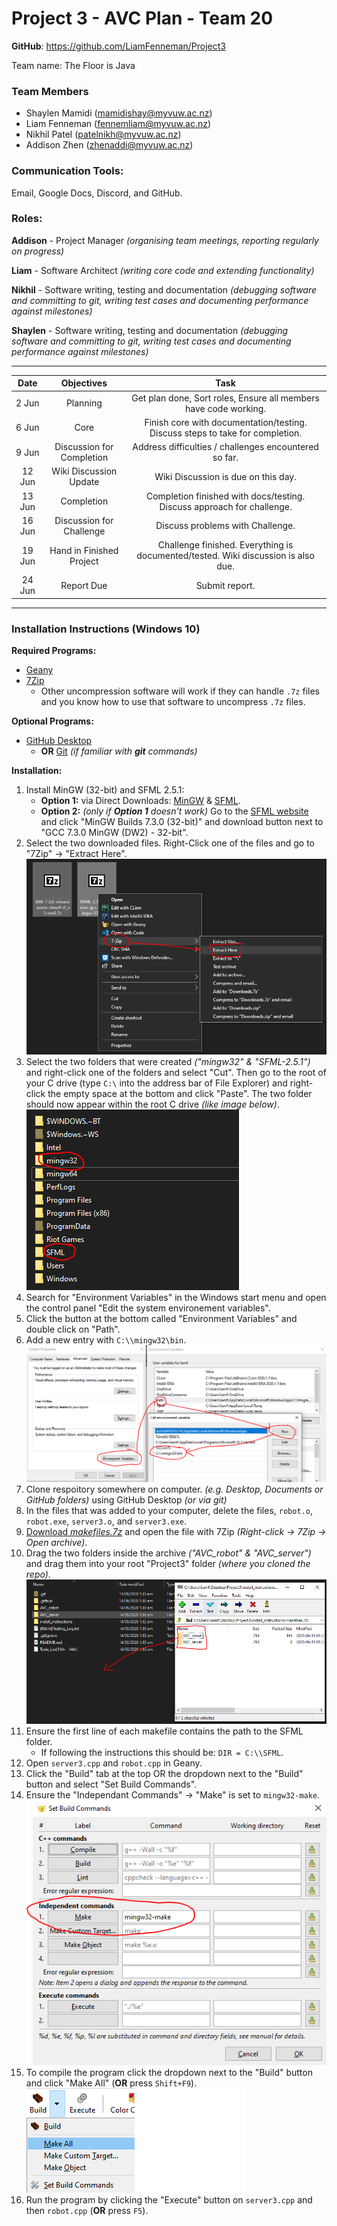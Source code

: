 # Project 3 - AVC Plan - Team 20

**GitHub**: https://github.com/LiamFenneman/Project3

Team name: The Floor is Java

### Team Members
- Shaylen Mamidi (mamidishay@myvuw.ac.nz)
- Liam Fenneman (fennemliam@myvuw.ac.nz)
- Nikhil Patel (patelnikh@myvuw.ac.nz)
- Addison Zhen (zhenaddi@myvuw.ac.nz)

### Communication Tools:
Email, Google Docs, Discord, and GitHub.

### Roles:
**Addison** - Project Manager *(organising team meetings, reporting regularly on progress)*

**Liam** - Software Architect *(writing core code and extending functionality)*

**Nikhil** - Software writing, testing and documentation *(debugging software and committing to
git, writing test cases and documenting performance against milestones)*

**Shaylen** - Software writing, testing and documentation *(debugging software and committing to
git, writing test cases and documenting performance against milestones)*

---


|  Date  |         Objectives       |                                        Task                                       |
|:------:|:-------------------------:|:---------------------------------------------------------------------------------:|
|  2 Jun | Planning                  | Get plan done, Sort roles, Ensure all members have code working.                  |
|  6 Jun | Core                      | Finish core with documentation/testing. Discuss steps to take for completion.     |
|  9 Jun | Discussion for Completion | Address difficulties / challenges encountered so far.                             |
| 12 Jun | Wiki Discussion Update    | Wiki Discussion is due on this day.                                               |
| 13 Jun | Completion                | Completion finished with docs/testing. Discuss approach for challenge.            |
| 16 Jun | Discussion for Challenge  | Discuss problems with Challenge.                                                  |
| 19 Jun | Hand in Finished Project  | Challenge finished. Everything is documented/tested. Wiki discussion is also due. |
| 24 Jun | Report Due                | Submit report.                                                                    |

---

### Installation Instructions (Windows 10)

**Required Programs:**
- [Geany](https://www.geany.org/download/releases/)
- [7Zip](https://www.7-zip.org/)
    - Other uncompression software will work if they can handle `.7z` files and you know how to use that software to uncompress `.7z` files.

**Optional Programs:**
- [GitHub Desktop](https://desktop.github.com/)
    - **OR** [Git](https://git-scm.com/) *(if familiar with **git** commands)*

**Installation:**
1. Install MinGW (32-bit) and SFML 2.5.1:
    - **Option 1:** via Direct Downloads: [MinGW](https://sourceforge.net/projects/mingw-w64/files/Toolchains%20targetting%20Win32/Personal%20Builds/mingw-builds/7.3.0/threads-posix/dwarf/i686-7.3.0-release-posix-dwarf-rt_v5-rev0.7z/download) & [SFML](https://www.sfml-dev.org/files/SFML-2.5.1-windows-gcc-7.3.0-mingw-32-bit.zip).
    - **Option 2:** *(only if **Option 1** doesn't work)* Go to the [SFML website](https://www.sfml-dev.org/download/sfml/2.5.1/) and click "MinGW Builds 7.3.0 (32-bit)" and download button next to "GCC 7.3.0 MinGW (DW2) - 32-bit". 
1. Select the two downloaded files. Right-Click one of the files and go to "7Zip" -> "Extract Here".
![image of extracting the files](/install_instructions/images/5.png)
1. Select the two folders that were created *("mingw32" & "SFML-2.5.1")* and right-click one of the folders and select "Cut". Then go to the root of your C drive (type `C:\` into the address bar of File Explorer) and right-click the empty space at the bottom and click "Paste". The two folder should now appear within the root C drive *(like image below)*.
![image of folder structure](/install_instructions/images/1.png)
1. Search for "Environment Variables" in the Windows start menu and open the control panel "Edit the system environement variables".
1. Click the button at the bottom called "Environment Variables" and double click on "Path".
1. Add a new entry with `C:\\mingw32\bin`.
![image of environment variables](/install_instructions/images/2.png)
1. Clone respoitory somewhere on computer. *(e.g. Desktop, Documents or GitHub folders)* using GitHub Desktop *(or via git)*
1. In the files that was added to your computer, delete the files, `robot.o`, `robot.exe`, `server3.o`, and `server3.exe`.
1. [Download *makefiles.7z*](/install_instructions/makefiles.7z) and open the file with 7Zip *(Right-click -> 7Zip -> Open archive)*.
1. Drag the two folders inside the archive *("AVC_robot" & "AVC_server")* and drag them into your root "Project3" folder *(where you cloned the repo)*.
![image of makefiles](/install_instructions/images/6.png)
1. Ensure the first line of each makefile contains the path to the SFML folder.
    - If following the instructions this should be: `DIR = C:\\SFML`.
1. Open `server3.cpp` and `robot.cpp` in Geany.
1. Click the "Build" tab at the top OR the dropdown next to the "Build" button and select "Set Build Commands".
1. Ensure the "Independant Commands" -> "Make" is set to `mingw32-make`.
![image of independant commands](/install_instructions/images/3.png)
1. To compile the program click the dropdown next to the "Build" button and click "Make All" (**OR** press `Shift+F9`).
![image of make all button](/install_instructions/images/4.png)
1. Run the program by clicking the "Execute" button on `server3.cpp` and then `robot.cpp` (**OR** press `F5`).

